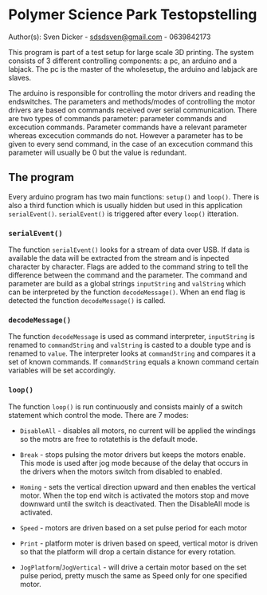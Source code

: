 # Polymer Science Park Testopstelling
   
  Author(s):
  Sven Dicker - sdsdsven@gmail.com - 0639842173
  
  This program is part of a test setup for large scale 3D printing. The system consists of 3 different controlling components: a pc, an arduino and a labjack. The pc is the master of the wholesetup, the arduino and labjack are slaves.
     
  The arduino is responsible for controlling the motor drivers and reading the endswitches. The parameters and methods/modes of controlling the motor drivers are based on commands received over serial communication.   There are two types of commands parameter: parameter commands and excecution commands. Parameter commands have a relevant parameter whereas excecution commands do not. However a parameter has to be given to every send command, in the case of an excecution command this parameter will usually be 0 but the value is redundant.   
  

## The program
Every arduino program has two main functions: `setup()` and `loop()`. There is also a third function which is usually hidden but used in this application `serialEvent()`. `serialEvent()` is triggered after every `loop()` itteration.

### `serialEvent()`
The function `serialEvent()` looks for a stream of data over USB. If data is available the data will be extracted from the stream and is inpected character by character. Flags are added to the command string to tell the difference between the command and the parameter. The command and parameter are build as a global strings `inputString` and `valString` which can be interpreted by the function `decodeMessage()`. When an end flag is detected the function `decodeMessage()` is called.

### `decodeMessage()`
  The function `decodeMessage` is used as command interpreter, `inputString` is renamed to `commandString` and `valString` is casted to a double type and is renamed to `value`. The interpreter looks at `commandString` and compares it a set of known commands. If `commandString` equals a known command certain variables will be set accordingly. 

### `loop()`
The function `loop()` is run continuously and consists mainly of a switch statement which control the mode. There are 7 modes: 
  
  - `DisableAll` - disables all motors, no current will be applied the windings so the motrs are free to rotatethis is the default mode.
  
  - `Break` - stops pulsing the motor drivers but keeps the motors enable. This mode is used after jog mode because of the delay that occurs in the drivers when the motors switch from disabled to enabled.
  
  - `Homing` - sets the vertical direction upward and then enables the vertical motor. When the top end witch is activated the motors stop and move downward until the switch is deactivated. Then the DisableAll mode is activated.
  
  - `Speed` - motors are driven based on a set pulse period for each motor
  
  - `Print` - platform moter is driven based on speed, vertical motor is driven so that the platform will drop a certain distance for every rotation.
  
  - `JogPlatform`/`JogVertical` - will drive a certain motor based on the set pulse period, pretty musch the same as Speed only for one specified motor.
  
